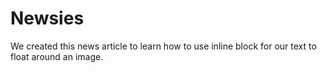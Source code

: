 Newsies 
====================

We created this news article to learn how to use inline block for our text to float around an image.